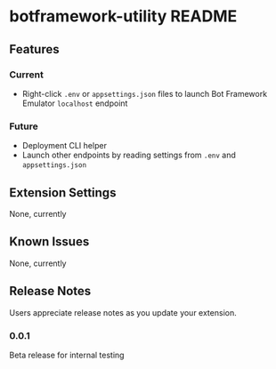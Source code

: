# botframework-utility README

## Features

### Current

* Right-click `.env` or `appsettings.json` files to launch Bot Framework Emulator `localhost` endpoint

### Future

* Deployment CLI helper
* Launch other endpoints by reading settings from `.env` and `appsettings.json`

## Extension Settings

None, currently

## Known Issues

None, currently

## Release Notes

Users appreciate release notes as you update your extension.

### 0.0.1

Beta release for internal testing
